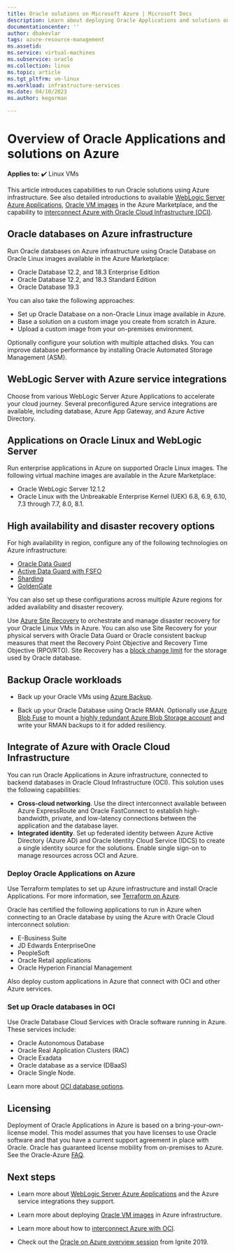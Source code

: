 ```yaml
---
title: Oracle solutions on Microsoft Azure | Microsoft Docs
description: Learn about deploying Oracle Applications and solutions on Azure. Run entirely on Azure infrastructure or use cross-cloud connectivity with OCI.
documentationcenter: ''
author: dbakevlar
tags: azure-resource-management
ms.assetid: 
ms.service: virtual-machines
ms.subservice: oracle
ms.collection: linux
ms.topic: article
ms.tgt_pltfrm: vm-linux
ms.workload: infrastructure-services
ms.date: 04/10/2023
ms.author: kegorman

---
```


# Overview of Oracle Applications and solutions on Azure

**Applies to:** :heavy_check_mark: Linux VMs

This article introduces capabilities to run Oracle solutions using Azure infrastructure. See also detailed introductions to available [WebLogic Server Azure Applications](oracle-weblogic.md), [Oracle VM images](oracle-vm-solutions.md) in the Azure Marketplace, and the capability to [interconnect Azure with Oracle Cloud Infrastructure (OCI)](oracle-oci-overview.md).

## Oracle databases on Azure infrastructure

Run Oracle databases on Azure infrastructure using Oracle Database on Oracle Linux images available in the Azure Marketplace:

- Oracle Database 12.2, and 18.3 Enterprise Edition
- Oracle Database 12.2, and 18.3 Standard Edition
- Oracle Database 19.3

You can also take the following approaches:

- Set up Oracle Database on a non-Oracle Linux image available in Azure.
- Base a solution on a custom image you create from scratch in Azure.
- Upload a custom image from your on-premises environment.

Optionally configure your solution with multiple attached disks. You can improve database performance by installing Oracle Automated Storage Management (ASM).

## WebLogic Server with Azure service integrations

Choose from various WebLogic Server Azure Applications to accelerate your cloud journey.  Several preconfigured Azure service integrations are available, including database, Azure App Gateway, and Azure Active Directory.

## Applications on Oracle Linux and WebLogic Server

Run enterprise applications in Azure on supported Oracle Linux images. The following virtual machine images are available in the Azure Marketplace:

- Oracle WebLogic Server 12.1.2
- Oracle Linux with the Unbreakable Enterprise Kernel (UEK) 6.8, 6.9, 6.10, 7.3 through 7.7, 8.0, 8.1.

## High availability and disaster recovery options

For high availability in region, configure any of the following technologies on Azure infrastructure:

- [Oracle Data Guard](https://docs.oracle.com/cd/B19306_01/server.102/b14239/concepts.htm#g1049956)
- [Active Data Guard with FSFO](https://docs.oracle.com/en/database/oracle/oracle-database/12.2/dgbkr/index.html)
- [Sharding](https://docs.oracle.com/en/database/oracle/oracle-database/12.2/admin/sharding-overview.html)
- [GoldenGate](https://www.oracle.com/middleware/technologies/goldengate.html)

You can also set up these configurations across multiple Azure regions for added availability and disaster recovery.

Use [Azure Site Recovery](../../../site-recovery/site-recovery-overview.md) to orchestrate and manage disaster recovery for your Oracle Linux VMs in Azure. You can also use Site Recovery for your physical servers with Oracle Data Guard or Oracle consistent backup measures that meet the Recovery Point Objective and Recovery Time Objective (RPO/RTO). Site Recovery has a [block change limit](../../../site-recovery/azure-to-azure-support-matrix.md) for the storage used by Oracle database.

## Backup Oracle workloads

- Back up your Oracle VMs using [Azure Backup](../../../backup/backup-overview.md).

- Back up your Oracle Database using Oracle RMAN. Optionally use [Azure Blob Fuse](../../../storage/blobs/storage-how-to-mount-container-linux.md) to mount a [highly redundant Azure Blob Storage account](../../../storage/common/storage-redundancy.md) and write your RMAN backups to it for added resiliency.

## Integrate of Azure with Oracle Cloud Infrastructure

You can run Oracle Applications in Azure infrastructure, connected to backend databases in Oracle Cloud Infrastructure (OCI). This solution uses the following capabilities:

- **Cross-cloud networking**. Use the direct interconnect available between Azure ExpressRoute and Oracle FastConnect to establish high-bandwidth, private, and low-latency connections between the application and the database layer.
- **Integrated identity**. Set up federated identity between Azure Active Directory (Azure AD) and Oracle Identity Cloud Service (IDCS) to create a single identity source for the solutions. Enable single sign-on to manage resources across OCI and Azure.

### Deploy Oracle Applications on Azure

Use Terraform templates to set up Azure infrastructure and install Oracle Applications. For more information, see [Terraform on Azure](/azure/developer/terraform/).

Oracle has certified the following applications to run in Azure when connecting to an Oracle database by using the Azure with Oracle Cloud interconnect solution:

- E-Business Suite
- JD Edwards EnterpriseOne
- PeopleSoft
- Oracle Retail applications
- Oracle Hyperion Financial Management

Also deploy custom applications in Azure that connect with OCI and other Azure services.

### Set up Oracle databases in OCI

Use Oracle Database Cloud Services with Oracle software running in Azure. These services include:

- Oracle Autonomous Database
- Oracle Real Application Clusters (RAC)
- Oracle Exadata
- Oracle database as a service (DBaaS)
- Oracle Single Node.

Learn more about [OCI database options](https://docs.cloud.oracle.com/iaas/Content/Database/Concepts/databaseoverview.htm).

## Licensing

Deployment of Oracle Applications in Azure is based on a bring-your-own-license model. This model assumes that you have licenses to use Oracle software and that you have a current support agreement in place with Oracle. Oracle has guaranteed license mobility from on-premises to Azure. See the Oracle-Azure [FAQ](https://www.oracle.com/cloud/technologies/oracle-azure-faq.html).

## Next steps

- Learn more about [WebLogic Server Azure Applications](oracle-weblogic.md) and the Azure service integrations they support.

- Learn more about deploying [Oracle VM images](oracle-vm-solutions.md) in Azure infrastructure.

- Learn more about how to [interconnect Azure with OCI](oracle-oci-overview.md).

- Check out the [Oracle on Azure overview session](https://www.pluralsight.com/courses/microsoft-ignite-session-57) from Ignite 2019.
